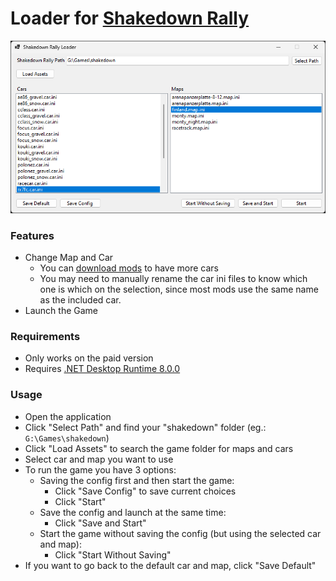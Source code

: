 # Loader for [Shakedown Rally](https://nothke.itch.io/shakedown)

![loader image](https://github.com/stefanmielke/shakedown-rally-loader/raw/main/screenshots/MainWindow.png?raw=true)

### Features
- Change Map and Car
  - You can [download mods](https://itch.io/t/2626836/mods#post-8761824) to have more cars
  - You may need to manually rename the car ini files to know which one is which on the selection, since most mods use the same name as the included car.
- Launch the Game

### Requirements
- Only works on the paid version
- Requires [.NET Desktop Runtime 8.0.0](https://dotnet.microsoft.com/en-us/download/dotnet/8.0)

### Usage
- Open the application
- Click "Select Path" and find your "shakedown" folder (eg.: `G:\Games\shakedown`)
- Click "Load Assets" to search the game folder for maps and cars
- Select car and map you want to use
- To run the game you have 3 options:
  - Saving the config first and then start the game:
    - Click "Save Config" to save current choices
    - Click "Start"
  - Save the config and launch at the same time:
    - Click "Save and Start"
  - Start the game without saving the config (but using the selected car and map):
    - Click "Start Without Saving"
- If you want to go back to the default car and map, click "Save Default"